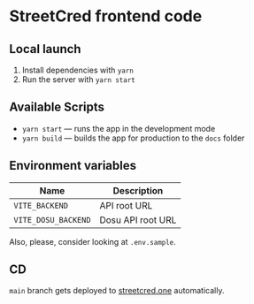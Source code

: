# StreetCred frontend code

## Local launch

1. Install dependencies with `yarn`
2. Run the server with `yarn start`

## Available Scripts

- `yarn start` — runs the app in the development mode
- `yarn build` — builds the app for production to the `docs` folder

## Environment variables

| Name                | Description       |
| ------------------- | ----------------- |
| `VITE_BACKEND`      | API root URL      |
| `VITE_DOSU_BACKEND` | Dosu API root URL |

Also, please, consider looking at `.env.sample`.

## CD

`main` branch gets deployed to [streetcred.one](https://streetcred.one) automatically.
